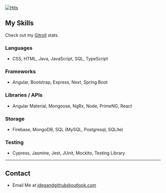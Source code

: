 [![Hits](https://hits.seeyoufarm.com/api/count/incr/badge.svg?url=https%3A%2F%2Fgithub.com%2Fjdegand%2Fjdegand&count_bg=%23FF0000&title_bg=%23555555&icon=&icon_color=%23E7E7E7&title=hits&edge_flat=false)](https://hits.seeyoufarm.com)

## My Skills

Check out my [Gitroll](https://gitroll.io/profile/sPCMPeLaugIS0U257bF40) stats.  

### Languages

- CSS, HTML, Java, JavaScript, SQL, TypeScript

### Frameworks

- Angular, Bootstrap, Express, Next, Spring Boot

### Libraries / APIs

- Angular Material, Mongoose, NgRx, Node, PrimeNG, React

### Storage

- Firebase, MongoDB, SQL (MySQL, Postgresql, SQLite)

### Testing

- Cypress, Jasmine, Jest, JUnit, Mockito, Testing Library

***

## Contact

- Email Me at <jdegandgithub@outlook.com>
